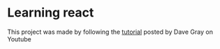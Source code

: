 # Learning react

This project was made by following the [tutorial](https://youtu.be/RVFAyFWO4go) posted by Dave Gray on Youtube
